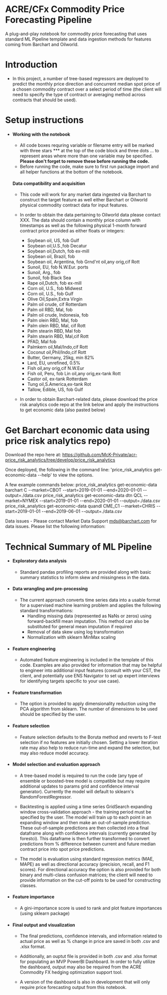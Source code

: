 # ACRE/CFx Commodity Price Forecasting Pipeline
A plug-and-play notebook for commodity price forecasting that uses standard ML Pipeline template and data ingestion methods for features coming from Barchart and Oilworld.

# Introduction

- In this project, a number of tree-based regressors are deployed to predict the monthly price direction and concurrent median spot price of a chosen commodity contract over a select period of time (the client will need to specify the type of contract or averaging method across contracts that should be used). 

# Setup instructions
- #### Working with the notebook
    - All code boxes requring variable or filename entry will be marked with three stars *** at the top of the code block and three dots ... to represent areas where more than one variable may be specified. **Please don't forget to remove these before running the code.**
    - Before running the code, make sure to first run package import and all helper functions at the bottom of the notebook.
  #### Data compatibility and acquisition
    - This code will work for any market data ingested via Barchart to construct the target feature as well either Barchart or Oilworld physical commodity contract data for input features. 
    - In order to obtain the data pertaining to Oilworld data please contact XXX. The data should contain a monthly price column with timestamps as well as the following physical 1-month forward contract price provided as either floats or integers: 
        -  Soybean oil, US, fob Gulf	
        -  Soybean oil,U.S.,fob Decatur	
        -  Soybean oil,Dutch, fob ex-mill	
        -  Soybean oil, Brazil, fob	
        -  Soybean oil, Argentina, fob	Grnd'nt oil,any orig,cif Rott	
        -  Sunoil, EU, fob N.W.Eur. ports	
        -  Sunoil, Arg., fob	
        -  Sunoil, fob Black Sea	
        -  Rape oil,Dutch, fob ex-mill	
        -  Corn oil, U.S., fob Midwest	
        -  Corn oil, U.S., fob Gulf	
        -  Olive Oil,Spain,Extra Virgin	
        -  Palm oil crude, cif Rotterdam	
        -  Palm oil RBD, Mal, fob	
        -  Palm oil crude, Indonesia, fob	
        -  Palm olein RBD, Mal, fob	
        -  Palm olein RBD, Mal, cif Rott	
        -  Palm stearin RBD, Mal fob	
        -  Palm stearin RBD, Mal,cif Rott	
        -  PFAD, Mal fob	
        -  Palmkern oil,Mal/Indo,cif Rott	
        -  Coconut oil,Phil/Indo,cif Rott	
        -  Butter, Germany, 25kg, min 82%	
        -  Lard, EU, unrefined, 0.5%	
        -  Fish oil,any orig,cif N.W.Eur	
        -  Fish oil, Peru, fob	Lin oil,any orig,ex-tank Rott	
        -  Castor oil, ex-tank Rotterdam	
        -  Tung oil,S.America,ex-tank Rot	
        -  Tallow, Edible, US, fob Gulf

    - In order to obtain Barchart-related data, please download the price risk analytics code repo at the link below and apply the instructions to get economic data (also pasted below)

# Get Barchart economic data using price risk analytics repo)
Download the repo here at: https://github.com/McK-Private/acr-price_risk_analytics/tree/develop/price_risk_analytics

Once deployed, the following in the command line:
'price_risk_analytics get-economic-data --help' to view the options.

A few example commands below:
price_risk_analytics get-economic-data barchart C --market=CBOT --start=2019-01-01 --end=2020-01-01 --output=./data.csv
price_risk_analytics get-economic-data dtn QCL --market=NYMEX --start=2019-01-01 --end=2020-01-01 --output=./data.csv
price_risk_analytics get-economic-data quandl CME_C1 --market=CHRIS --start=2019-01-01 --end=2019-06-01 --output=./data.csv

Data issues - Please contact Market Data Support <mds@barchart.com> for data issues. Please list the following information:


# Technical Summary of ML Pipeline 
- #### Exploratory data analysis

    - Standard pandas profiling reports are provided along with basic summary statistics to inform skew and missingness in the data.


- #### Data wrangling and pre-processing

    - The current approach converts time series data into a usable format for a supervised machine learning problem and applies the following standard transformations:
       - Handling missing data (represented as NaNs or zeros) using forward-backfill mean imputation. This method can also be substituted for general mean imputation if required
       - Removal of data skew using log transformation
       - Normalization with sklearn MinMax scaling


- #### Feature engineering

    - Automated feature engineering is included in the template of this code. Examples are also provided for information that may be helpful to engineer into additional input features (consult with your CST, the client, and potentially use ENS Navigator to set up expert interviews for identifying targets specific to your use case). 

- #### Feature transformation

    - The option is provided to apply dimensionality reduction using the PCA algorithm from sklearn. The number of dimensions to be used should be specified by the user.


- #### Feature selection 

    - Feature selection defaults to the Boruta method and reverts to F-test selection if no features are initially chosen. Setting a lower iteration rate may also help to reduce run-time and expand the selection, but may also reduce model accuracy.

- #### Model selection and evaluation approach

    - A tree-based model is required to run the code (any type of ensemble or boosted-tree model is compatible but may require additional updates to params grid and confidence interval generator). Currently the model will default to sklearn's RandomForestRegressor.

    - Backtesting is applied using a time series GridSearch expanding window cross-validation approach - the training period must be specified by the user. The model will train up to each point in an expanding window and then make an out-of-sample prediction. These out-of-sample predictions are then collected into a final dataframe along with confidence intervals (currently generated by forestci). This dataframe is then further transformed to convert predictions from % difference between current and future median contract price into spot price predictions.

    - The model is evaluation using standard regression metrics (MAE, MAPE) as well as directional accuracy (precision, recall, and F1 scores). For directional accuracy the option is also provided for both binary and multi-class confusion matrices; the client will need to provide information on the cut-off points to be used for constructing classes. 


- #### Feature importance

    - A gini-importance score is used to rank and plot feature importances (using sklearn package)


- #### Final output and visualization

    - The final predictions, confidence intervals, and information related to actual price as well as % change in price are saved in both .csv and .xlsx format. 

    - Additionally, an ouptut file is provided in both .csv and .xlsx format for populating an MVP PowerBI Dashboard. In order to fully utilize the dashboard, output may also be required from the ACRE Commodity FX hedging optimization support tool.

    - A version of the dashboard is also in development that will only require price forecasting output from this notebook.
